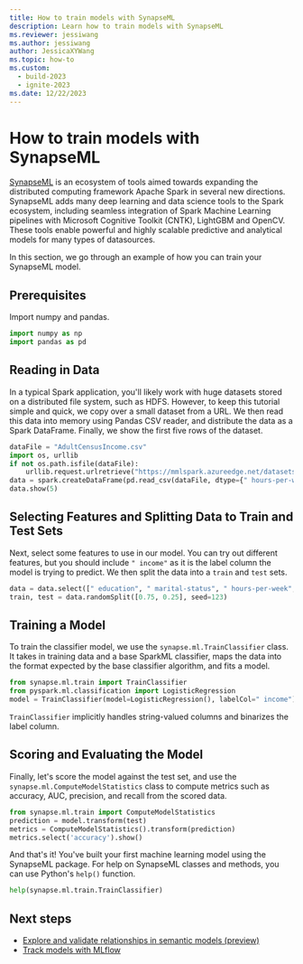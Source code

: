 ```yaml
---
title: How to train models with SynapseML
description: Learn how to train models with SynapseML
ms.reviewer: jessiwang
ms.author: jessiwang
author: JessicaXYWang
ms.topic: how-to
ms.custom:
  - build-2023
  - ignite-2023
ms.date: 12/22/2023
---
```


# How to train models with SynapseML

[SynapseML](https://microsoft.github.io/SynapseML/) is an ecosystem of tools aimed towards expanding the distributed computing framework Apache Spark in several new directions. SynapseML adds many deep learning and data science tools to the Spark ecosystem, including seamless integration of Spark Machine Learning pipelines with Microsoft Cognitive Toolkit (CNTK), LightGBM and OpenCV. These tools enable powerful and highly scalable predictive and analytical models for many types of datasources.

In this section, we go through an example of how you can train your SynapseML model.

## Prerequisites

Import numpy and pandas.

```python
import numpy as np
import pandas as pd
```

## Reading in Data

In a typical Spark application, you'll likely work with huge datasets stored on a distributed file system, such as HDFS. However, to keep this tutorial simple and quick, we copy over a small dataset from a URL. We then read this data into memory using Pandas CSV reader, and distribute the data as a Spark DataFrame. Finally, we show the first five rows of the dataset.

```python
dataFile = "AdultCensusIncome.csv"
import os, urllib
if not os.path.isfile(dataFile):
    urllib.request.urlretrieve("https://mmlspark.azureedge.net/datasets/" + dataFile, dataFile)
data = spark.createDataFrame(pd.read_csv(dataFile, dtype={" hours-per-week": np.float64}))
data.show(5)
```

## Selecting Features and Splitting Data to Train and Test Sets

Next, select some features to use in our model. You can try out different
features, but you should include `" income"` as it is the label column the model is trying to predict. We then split the data into a `train` and `test` sets.

```python
data = data.select([" education", " marital-status", " hours-per-week", " income"])
train, test = data.randomSplit([0.75, 0.25], seed=123)
```

## Training a Model

To train the classifier model, we use the `synapse.ml.TrainClassifier` class. It takes in training data and a base SparkML classifier, maps the data into the format expected by the base classifier algorithm, and fits a model.

```python
from synapse.ml.train import TrainClassifier
from pyspark.ml.classification import LogisticRegression
model = TrainClassifier(model=LogisticRegression(), labelCol=" income").fit(train)
```

`TrainClassifier` implicitly handles string-valued columns and
binarizes the label column.

## Scoring and Evaluating the Model

Finally, let's score the model against the test set, and use the `synapse.ml.ComputeModelStatistics` class to compute metrics such as accuracy, AUC, precision, and recall from the scored data.

```python
from synapse.ml.train import ComputeModelStatistics
prediction = model.transform(test)
metrics = ComputeModelStatistics().transform(prediction)
metrics.select('accuracy').show()
```

And that's it! You've built your first machine learning model using the SynapseML
package. For help on SynapseML classes and methods, you can use Python's `help()` function.

```python
help(synapse.ml.train.TrainClassifier)
```

## Next steps

- [Explore and validate relationships in semantic models (preview)](semantic-link-validate-relationship.md)
- [Track models with MLflow](mlflow-autologging.md)
